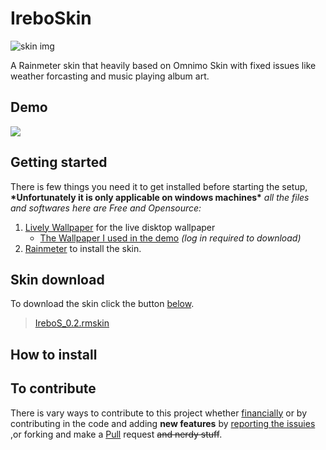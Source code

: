 # IreboSkin
![skin img](https://pbs.twimg.com/media/EZ2xxo0XsAYHulZ?format=jpg&name=medium)

A Rainmeter skin that heavily based on Omnimo Skin with fixed issues like weather forcasting and music playing album art.

## Demo
![](https://i.imgur.com/3Y7EkE8.gif)

## Getting started
There is few things you need it to get installed before starting the setup, **\*Unfortunately it is only applicable on windows machines\*** 
_all the files and softwares here are Free and Opensource:_
1. [Lively Wallpaper](https://rocksdanister.github.io/lively/) for the live disktop wallpaper
   - [The Wallpaper I used in the demo](https://www.deviantart.com/rocksdanister/art/Landscape-833227357) _(log in required to download)_
2. [Rainmeter](https://www.rainmeter.net) to install the skin.

## Skin download
To download the skin click the button [below](https://drive.google.com/uc?id=1efCUoLc8h6LIShVS8Vja6YbFlNJjwLan).
>[IreboS_0.2.rmskin](https://drive.google.com/uc?id=1efCUoLc8h6LIShVS8Vja6YbFlNJjwLan)

## How to install

## To contribute 
There is vary ways to contribute to this project whether [financially](https://paypal.me/abdo20050?locale.x=en_US) or by contributing in the code and adding **new features** by [reporting the issuies](https://github.com/abdo20050/IreboSkin/issues) ,or forking and make a [Pull](https://github.com/abdo20050/IreboSkin/pulls) request ~~and nerdy stuff~~.


